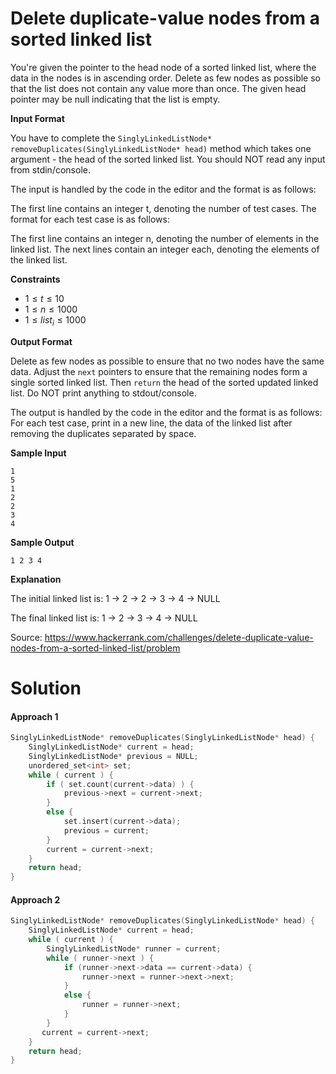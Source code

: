 # Delete duplicate-value nodes from a sorted linked list

You're given the pointer to the head node of a sorted linked list, where the data in the nodes is in ascending order. Delete as few nodes as possible so that the list does not contain any value more than once. The given head pointer may be null indicating that the list is empty.

**Input Format**

You have to complete the `SinglyLinkedListNode* removeDuplicates(SinglyLinkedListNode* head)` method which takes one argument - the head of the sorted linked list. You should NOT read any input from stdin/console.

The input is handled by the code in the editor and the format is as follows:

The first line contains an integer t, denoting the number of test cases. The format for each test case is as follows:

The first line contains an integer n, denoting the number of elements in the linked list.
The next lines contain an integer each, denoting the elements of the linked list.

**Constraints**

- $1 \leq t \leq 10$
- $1 \leq n \leq 1000$
- $1 \leq list_i \leq 1000$

**Output Format**

Delete as few nodes as possible to ensure that no two nodes have the same data. Adjust the `next` pointers to ensure that the remaining nodes form a single sorted linked list. Then `return` the head of the sorted updated linked list. Do NOT print anything to stdout/console.

The output is handled by the code in the editor and the format is as follows: For each test case, print in a new line, the data of the linked list after removing the duplicates separated by space.

**Sample Input**

```
1
5
1
2
2
3
4
```

**Sample Output**

```
1 2 3 4 
```

**Explanation**

The initial linked list is: 1 -> 2 -> 2 -> 3 -> 4 -> NULL

The final linked list is: 1 -> 2 -> 3 -> 4 -> NULL

Source: https://www.hackerrank.com/challenges/delete-duplicate-value-nodes-from-a-sorted-linked-list/problem

# Solution

#### Approach 1

```c++
SinglyLinkedListNode* removeDuplicates(SinglyLinkedListNode* head) {
    SinglyLinkedListNode* current = head;
    SinglyLinkedListNode* previous = NULL;
    unordered_set<int> set;
    while ( current ) {
        if ( set.count(current->data) ) {
            previous->next = current->next;
        }
        else {
            set.insert(current->data);
            previous = current;
        }
        current = current->next;
    }
    return head;
}
```

#### Approach 2

```c++
SinglyLinkedListNode* removeDuplicates(SinglyLinkedListNode* head) {
    SinglyLinkedListNode* current = head;
    while ( current ) {
        SinglyLinkedListNode* runner = current;
        while ( runner->next ) {
            if (runner->next->data == current->data) {
                runner->next = runner->next->next;
            }
            else {
                runner = runner->next;
            }
        }
       current = current->next;
    }
    return head;
}
```


